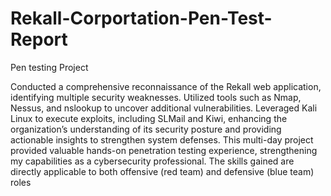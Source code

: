 # Rekall-Corportation-Pen-Test-Report
 
Pen testing Project

Conducted a comprehensive reconnaissance of the Rekall web application, identifying multiple security weaknesses. Utilized tools such as Nmap, Nessus, and nslookup to uncover additional vulnerabilities. Leveraged Kali Linux to execute exploits, including SLMail and Kiwi, enhancing the organization’s understanding of its security posture and providing actionable insights to strengthen system defenses.
This multi-day project provided valuable hands-on penetration testing experience, strengthening my capabilities as a cybersecurity professional. The skills gained are directly applicable to both offensive (red team) and defensive (blue team) roles
